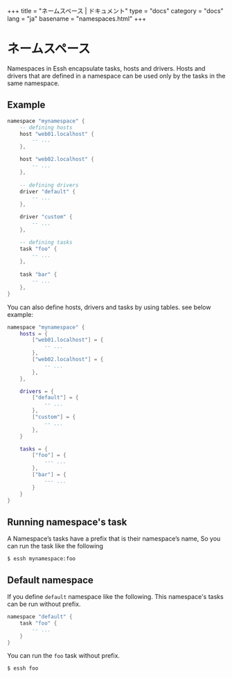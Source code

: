 +++
title = "ネームスペース | ドキュメント"
type = "docs"
category = "docs"
lang = "ja"
basename = "namespaces.html"
+++

# ネームスペース

Namespaces in Essh encapsulate tasks, hosts and drivers. Hosts and drivers that are defined in a namespace can be used only by the tasks in the same namespace.

## Example

~~~lua
namespace "mynamespace" {
    -- defining hosts
    host "web01.localhost" {
        -- ...
    },

    host "web02.localhost" {
        -- ...
    },
    
    -- defining drivers
    driver "default" {
        -- ...
    },

    driver "custom" {
        -- ...
    },

    -- defining tasks
    task "foo" {
        -- ...
    },
    
    task "bar" {
        -- ...
    },
}
~~~

You can also define hosts, drivers and tasks by using tables. see below example:

~~~lua
namespace "mynamespace" {
    hosts = {
        ["web01.localhost"] = {
            -- ...
        },
        ["web02.localhost"] = {
            -- ...
        },
    },

    drivers = {
        ["default"] = {
            -- ...
        },
        ["custom"] = {
            -- ...
        },
    }

    tasks = {
        ["foo"] = {
            --- ...
        },
        ["bar"] = {
            --- ...
        }
    }
}
~~~

## Running namespace's task

A Namespace’s tasks have a prefix that is their namespace’s name, So you can run the task like the following

~~~
$ essh mynamespace:foo
~~~

## Default namespace 

If you define `default` namespace like the following. This namespace's tasks can be run without prefix.

~~~lua
namespace "default" {
    task "foo" {
        -- ...
    }
}
~~~

You can run the `foo` task without prefix.

~~~
$ essh foo
~~~


